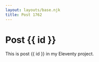 ```yaml
---
layout: layouts/base.njk
title: Post 1762
---
```


# Post {{ id }}

This is post {{ id }} in my Eleventy project.
